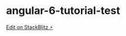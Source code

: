 # angular-6-tutorial-test

[Edit on StackBlitz ⚡️](https://stackblitz.com/edit/angular-6-tutorial-test)